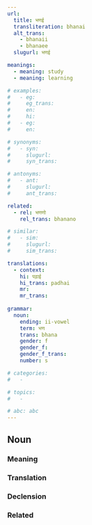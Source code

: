 ```yaml
---
url: 
  title: भणई
  transliteration: bhanai
  alt_trans:
    - bhanaii
    - bhanaee
  slugurl: भणई

meanings:
  - meaning: study
  - meaning: learning  

# examples:
#   - eg:
#     eg_trans: 
#     en:
#     hi:
#   - eg:
#     en:

# synonyms:
#   - syn:
#     slugurl:
#     syn_trans: 

# antonyms:
#   - ant:
#     slugurl:
#     ant_trans: 

related:
  - rel: भणणो
    rel_trans: bhanano

# similar:
#   - sim: 
#     slugurl:
#     sim_trans:

translations:
  - context:
    hi: पढ़ाई
    hi_trans: padhai
    mr:
    mr_trans:
    
grammar:
  noun:
    ending: ii-vowel
    term: भण
    trans: bhana
    gender: f
    gender_f: 
    gender_f_trans: 
    number: s

# categories:
#   -

# topics:
#   -

# abc: abc   
---
```


## Noun
<!-- <fos :grammar="grammar" :url="url"></fos> -->

### Meaning
<meaning :meanings="meanings" :url="url"></meaning>

<!-- ### Examples
<eg :eg="examples" :url="url"></eg> -->

<!-- ### Synonyms
<syn :syn="synonyms" :url="url"></syn> -->

<!-- ### Antonyms
<ant :ant="antonyms" :url="url"></ant> -->

### Translation
<translation :translation="translations" :url="url"></translation>

### Declension
<noun-decl :grammar="grammar" :url="url"></noun-decl>

### Related
<related :related="related" :url="url"></related>

<!-- ### Similar
<similar :similar="similar" :url="url"></similar> -->